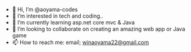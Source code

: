 - 👋 Hi, I’m @aoyama-codes
- 👀 I’m interested in tech and coding..
- 🌱 I’m currently learning asp.net core mvc & Java
- 💞️ I’m looking to collaborate on creating an amazing web app or Java game
- 📫 How to reach me: email; winaoyama22@gmail.com

<!---
aoyama-codes/aoyama-codes is a ✨ special ✨ repository because its `README.md` (this file) appears on your GitHub profile.
You can click the Preview link to take a look at your changes.
--->
